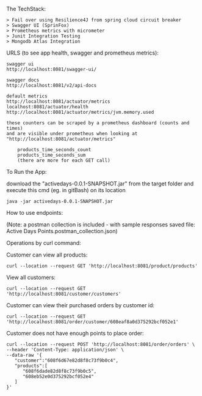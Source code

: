 The TechStack:
    
    > Fail over using Resilience4J from spring cloud circuit breaker
    > Swagger UI (SprinFox) 
    > Prometheus metrics with micrometer
    > Junit Integration Testing
    > Mongodb Atlas Integration
    
URLS (to see app health, swagger and prometheus metrics):

    swagger ui    
    http://localhost:8081/swagger-ui/
    
    swagger docs
    http://localhost:8081/v2/api-docs
    
    default metrics
    http://localhost:8081/actuator/metrics
    localhost:8081/actuator/health
    http://localhost:8081/actuator/metrics/jvm.memory.used
    
    these counters can be scraped by a prometheus dashboard (counts and times) 
    and are visible under prometheus when looking at "http://localhost:8081/actuator/metrics"
    
        products_time_seconds_count
        products_time_seconds_sum
        (there are more for each GET call)
    
To Run the App:

download the "activedays-0.0.1-SNAPSHOT.jar" from the target folder
and execute this cmd (eg. in gitBash) on its location

    java -jar activedays-0.0.1-SNAPSHOT.jar
    

How to use endpoints:
    
   (Note: a postman collection is included - with sample responses saved
   file: Active Days Points.postman_collection.json)

Operations by curl command:

Customer can view all products:

    curl --location --request GET 'http://localhost:8081/product/products'

View all customers:

    curl --location --request GET 'http://localhost:8081/customer/customers'

Customer can view their purchased orders by customer id:

    curl --location --request GET 'http://localhost:8081/order/customer/608eaf8a0d375292bcf052e1'

Customer does not have enough points to place order:

    curl --location --request POST 'http://localhost:8081/order/orders' \
    --header 'Content-Type: application/json' \
    --data-raw '{
       "customer":"608f6d67e82d8f8c73f9b0c4",
       "products":[
          "608f6dade82d8f8c73f9b0c5",
          "608eb52e0d375292bcf052e4"
       ]
    }'